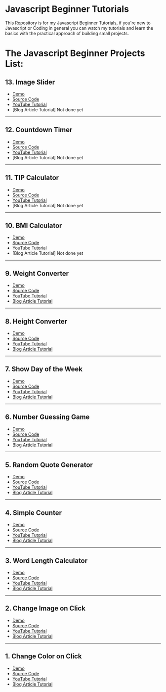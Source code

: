 # Javascript Beginner Tutorials
This Repository is for my Javascript Beginner Tutorials, if you're new to Javascript or Coding in general you can watch my tutorials and learn the basics with the practical approach of building small projects.

# The Javascript Beginner Projects List:


## 13. Image Slider
   - [Demo](https://learn-webdevyt.github.io/image-slider/) 
   - [Source Code](https://github.com/learn-webdevYT/image-slider)
   - [YouTube Tutorial](https://youtu.be/MR8HyVQtNDk)
   - [Blog Article Tutorial] Not done yet
---

## 12. Countdown Timer
   - [Demo](https://learn-webdevyt.github.io/countdown-timer/) 
   - [Source Code](https://github.com/learn-webdevYT/countdown-timer)
   - [YouTube Tutorial](https://youtu.be/4_o3wO6aawg)
   - [Blog Article Tutorial] Not done yet
---

## 11. TIP Calculator
   - [Demo](https://learn-webdevyt.github.io/tip-calculator/) 
   - [Source Code](https://github.com/learn-webdevYT/tip-calculator)
   - [YouTube Tutorial](https://youtu.be/l1T0YH0qt-c)
   - [Blog Article Tutorial] Not done yet
---

## 10. BMI Calculator
   - [Demo](https://learn-webdevyt.github.io/BMI-Calculator/) 
   - [Source Code](https://github.com/learn-webdevYT/BMI-Calculator)
   - [YouTube Tutorial](https://youtu.be/JBDW-R_vs6M)
   - [Blog Article Tutorial] Not done yet
---  

   ## 9. Weight Converter
   - [Demo](https://learn-webdevyt.github.io/weight-converter/) 
   - [Source Code](https://github.com/learn-webdevYT/weight-converter)
   - [YouTube Tutorial](https://youtu.be/70Tn5EwCB14)
   - [Blog Article Tutorial](https://learn-webdev.com/52-projects-in-52-weeks/week-9-javascript-beginner-projects-tutorial-weight-converter/)
--- 

   ## 8. Height Converter
   - [Demo](https://learn-webdevyt.github.io/height-converter/) 
   - [Source Code](https://github.com/learn-webdevYT/height-converter)
   - [YouTube Tutorial](https://youtu.be/5G-sevyE1N4)
   - [Blog Article Tutorial](https://learn-webdev.com/52-projects-in-52-weeks/week-8-javascript-beginner-projects-tutorial-height-converter/)
---   

   ## 7. Show Day of the Week
   - [Demo](https://learn-webdevyt.github.io/show-day-of-the-week/) 
   - [Source Code](https://github.com/learn-webdevYT/show-day-of-the-week)
   - [YouTube Tutorial](https://youtu.be/2cQUkYU8AmI)
   - [Blog Article Tutorial](https://learn-webdev.com/52-projects-in-52-weeks/week-7-javascript-beginner-projects-tutorial-show-day-of-the-week/)
---

   ## 6. Number Guessing Game
   - [Demo](https://learn-webdevyt.github.io/number-guessing-game/) 
   - [Source Code](https://github.com/learn-webdevYT/number-guessing-game)
   - [YouTube Tutorial](https://youtu.be/2cQUkYU8AmI)
   - [Blog Article Tutorial](https://learn-webdev.com/52-projects-in-52-weeks/week-6-javascript-beginner-projects-tutorial-number-guessing-game/)
---

## 5. Random Quote Generator
   - [Demo](https://learn-webdevyt.github.io/Random-Quote-Generator/) 
   - [Source Code](https://github.com/learn-webdevYT/Random-Quote-Generator)
   - [YouTube Tutorial](https://youtu.be/NmstSmMykqc)
   - [Blog Article Tutorial](https://learn-webdev.com/52-projects-in-52-weeks/week-5-javascript-beginner-projects-tutorial-quote-generator/)
---

   ## 4. Simple Counter 
   - [Demo](https://learn-webdevyt.github.io/simple-counter/) 
   - [Source Code](https://github.com/learn-webdevYT/simple-counter)
   - [YouTube Tutorial](https://youtu.be/-BWKWHE5rI4)
   - [Blog Article Tutorial](https://learn-webdev.com/52-projects-in-52-weeks/week-4-javascript-beginner-projects-tutorial-simple-counter/) 
---

   ## 3. Word Length Calculator 
   - [Demo](https://learn-webdevyt.github.io/word-length-calculator/) 
   - [Source Code](https://github.com/learn-webdevYT/word-length-calculator)
   - [YouTube Tutorial](https://youtu.be/l9xMj6DuWR8)
   - [Blog Article Tutorial](https://learn-webdev.com/52-projects-in-52-weeks/word-length-calculator-week-3-javascript-beginner-projects-tutorial/)
---

   ## 2. Change Image on Click 
   - [Demo](https://learn-webdevyt.github.io/Change-Image-on-Click/)
   - [Source Code](https://github.com/learn-webdevYT/Change-Image-on-Click)
   - [YouTube Tutorial](https://youtu.be/yWexyb0VkLI)
   - [Blog Article Tutorial](https://learn-webdev.com/52-projects-in-52-weeks/change-image-to-another-image-on-click-2-javascript-beginner-tutorial/)
---

## 1. Change Color on Click 
   - [Demo](https://learn-webdevyt.github.io/Change-Color-on-Click/)
   - [Source Code](https://github.com/learn-webdevYT/Change-Color-on-Click)
   - [YouTube Tutorial](https://youtu.be/jznWWxPZkvQ)
   - [Blog Article Tutorial](https://learn-webdev.com/52-projects-in-52-weeks/change-background-color-on-click-1-javascript-beginner-tutorial/)
